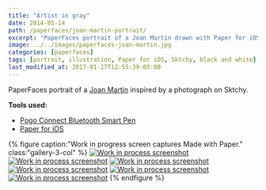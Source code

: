 ```yaml
---
title: "Artist in gray"
date: 2014-05-14
path: /paperfaces/joan-martin-portrait/
excerpt: "PaperFaces portrait of a Joan Martin drawn with Paper for iOS on an iPad."
image: ../../images/paperfaces-joan-martin.jpg
categories: [paperfaces]
tags: [portrait, illustration, Paper for iOS, Sktchy, black and white]
last_modified_at: 2017-01-17T12:55:39-05:00
---
```


PaperFaces portrait of a [Joan Martin](https://sktchy.com/Ch7GVH) inspired by a photograph on Sktchy.

**Tools used:**

- [Pogo Connect Bluetooth Smart Pen](https://www.amazon.com/gp/product/B009K448L4/ref=as_li_ss_tl?ie=UTF8&camp=1789&creative=390957&creativeASIN=B009K448L4&linkCode=as2&tag=mademist-20)
- [Paper for iOS](https://paper.bywetransfer.com/)

{% figure caption:"Work in progress screen captures Made with Paper." class:"gallery-3-col" %}
[![Work in process screenshot](../../images/paperfaces-joan-martin-process-1-600.jpg)](../../images/paperfaces-joan-martin-process-1-lg.jpg) [![Work in process screenshot](../../images/paperfaces-joan-martin-process-2-600.jpg)](../../images/paperfaces-joan-martin-process-2-lg.jpg) [![Work in process screenshot](../../images/paperfaces-joan-martin-process-3-600.jpg)](../../images/paperfaces-joan-martin-process-3-lg.jpg) [![Work in process screenshot](../../images/paperfaces-joan-martin-process-4-600.jpg)](../../images/paperfaces-joan-martin-process-4-lg.jpg) [![Work in process screenshot](../../images/paperfaces-joan-martin-process-5-600.jpg)](../../images/paperfaces-joan-martin-process-5-lg.jpg) [![Work in process screenshot](../../images/paperfaces-joan-martin-process-6-600.jpg)](../../images/paperfaces-joan-martin-process-6-lg.jpg)
{% endfigure %}

